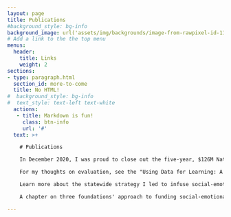 ```yaml
---
layout: page
title: Publications
#background_style: bg-info
background_image: url('assets/img/backgrounds/image-from-rawpixel-id-1199650-jpeg.jpg')
# Add a link to the the top menu
menus:
  header:
    title: Links
    weight: 2
sections:
- type: paragraph.html
  section_id: more-to-come
  title: No HTML!
#  background_style: bg-info
#  text_style: text-left text-white
  actions:
   - title: Markdown is fun!
     class: btn-info
     url: '#'
  text: >+

    # Publications

    In December 2020, I was proud to close out the five-year, $126M National Character Initiative of the S.D. Bechtel, Jr. Foundation as part of its foundation spend-down. Check out my [reflections on the initiative](https://www.issuelab.org/resources/37441/37441.pdf) and our grantees & partners' reflections on the initiative as captured by [American Institutes for Research](https://www.air.org/resource/s-d-bechtel-jr-foundation-national-character-initiative-retrospective)

    For my thoughts on evaluation, see the "Using Data for Learning: A Funder's Perspective" chapter in [Measure, Use, Improve! Data Use in Out-of-School Time published by Information Age Publishing](https://www.infoagepub.com/products/Measure-Use-Improve)

    Learn more about the statewide strategy I led to infuse social-emotional learning practices in California's expanded learning programs [here](http://jyd.pitt.edu/ojs/jyd/article/view/2020-15-1-YWP-09). 

    A chapter on three foundations' approach to funding social-emotional learning in [Social and Emotional Learning in Out-of-School Time by Information Age Publishing](https://www.infoagepub.com/products/Social-and-Emotional-Learning-in-Out-Of-School-Time).

---
```

